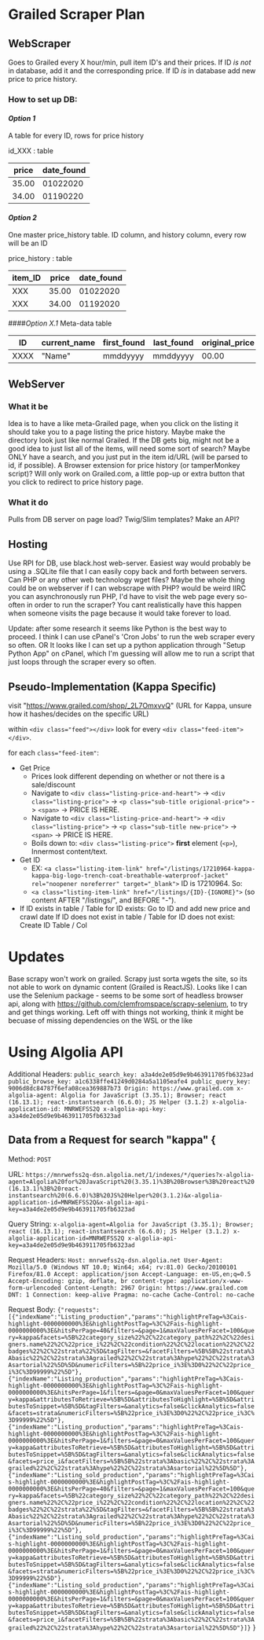 # Grailed Scraper Plan

## WebScraper
Goes to Grailed every X hour/min, pull item ID's and their prices.
	If ID *is not* in database, add it and the corresponding price.
	If ID *is* in database add new price to price history.

### How to set up DB:
#### _Option 1_
A table for every ID, rows for price history

id_XXX : table

|  price | date_found |
|--------|------------|
| 35.00  | 01022020   |
| 34.00  | 01190220   |

#### _Option 2_
One master price_history table.
ID column, and history column, every row will be an ID 

price_history : table

| item_ID | price | date_found |
|---------|-------|------------|
|   XXX   | 35.00 |  01022020  |
|   XXX   | 34.00 |  01192020  |


####_Option X.1_
Meta-data table

|  ID  | current_name | first_found | last_found | original_price |
|------|--------------|-------------|------------|----------------|
| XXXX |    "Name"    |   mmddyyyy  |  mmddyyyy  |      00.00     |


## WebServer
### What it be
Idea is to have a like meta-Grailed page, when you click on the listing it should take you to a page listing the price history. Maybe make the directory look just like normal Grailed. If the DB gets big, might not be a good idea to just list all of the items, will need some sort of search? Maybe ONLY have a search, and you just put in the item id/URL (will be parsed to id, if possible).
A Browser extension for price history (or tamperMonkey script)? Will only work on Grailed.com, a little pop-up or extra button that you click to redirect to price history page.

### What it do
Pulls from DB server on page load? Twig/Slim templates? Make an API?


## Hosting
Use RPI for DB, use black.host web-server. Easiest way would probably be using a .SQLite file that I can easily copy back and forth between servers. Can PHP or any other web technology wget files? Maybe the whole thing could be on webserver if I can webscrape with PHP? would be weird IIRC you can asynchronously run PHP, I'd have to visit the web page every so-often in order to run the scraper? You cant realistically have this happen when someone visits the page because it would take forever to load.

Update: after some research it seems like Python is the best way to proceed. I think I can use cPanel's 'Cron Jobs' to run the web scraper every so often.
OR
It looks like I can set up a python application through "Setup Python App" on cPanel, which I'm guessing will allow me to run a script that just loops through the scraper every so often.

## Pseudo-Implementation (Kappa Specific)

visit "https://www.grailed.com/shop/_2L7OmxvvQ" (URL for Kappa, unsure how it hashes/decides on the specific URL)

within `<div class="feed"></div>` look for every `<div class="feed-item"></div>`.

for each `class="feed-item"`:
* Get Price
	* Prices look different depending on whether or not there is a sale/discount
	* Navigate to `<div class="listing-price-and-heart">` -> `<div class="listing-price">` -> `<p class="sub-title origional-price">` -> `<span>` -> PRICE IS HERE.
	* Navigate to `<div class="listing-price-and-heart">` -> `<div class="listing-price">` -> `<p class="sub-title new-price">` -> `<span>` -> PRICE IS HERE.
	* Boils down to: `<div class="listing-price">` **first** element (`<p>`), Innermost content/text.
* Get ID
	* EX: `<a class="listing-item-link" href="/listings/17210964-kappa-kappa-big-logo-trench-coat-breathable-waterproof-jacket" rel="noopener noreferrer" target="_blank">` ID is 17210964. So:
	* `<a class="listing-item-link" href="/listings/{ID}-{IGNORE}">` (so content AFTER "/listings/", and BEFORE "-").
* 
	If ID exists in table / Table for ID exists: 
		Go to ID and add new price and crawl date
	If ID does not exist in table / Table for ID does not exist:
		Create ID Table / Col

# Updates

Base scrapy won't work on grailed. Scrapy just sorta wgets the site, so its not able to work on dynamic content (Grailed is ReactJS). Looks like I can use the Selenium package - seems to be some sort of headless browser api, along with https://github.com/clemfromspace/scrapy-selenium, to try and get things working. Left off with things not working, think it might be becuase of missing dependencies on the WSL or the like


# Using Algolia API

Additional Headers:
`
public_search_key: a3a4de2e05d9e9b463911705fb6323ad
public_browse_key: a1c6338ffe41249d0284a5a1105eafe4
public_query_key: 9006d8dc84787f6efa08cea369887b73
Origin: https://www.grailed.com
x-algolia-agent: Algolia for JavaScript (3.35.1); Browser; react (16.13.1); react-instantsearch (6.6.0); JS Helper (3.1.2)
x-algolia-application-id: MNRWEFSS2Q
x-algolia-api-key: a3a4de2e05d9e9b463911705fb6323ad
`
<!-- from quotes-shop.html maybe?{
	{"requests":[{"indexName":"Listing_production","params":"highlightPreTag=%3Cais-highlight-0000000000%3E&highlightPostTag=%3C%2Fais-highlight-0000000000%3E&hitsPerPage=40&filters=&page=1&maxValuesPerFacet=100&query=kappa&facets=%5B%22category_size%22%2C%22category_path%22%2C%22designers.name%22%2C%22price_i%22%2C%22condition%22%2C%22location%22%2C%22badges%22%2C%22strata%22%5D&tagFilters=&facetFilters=%5B%5B%22strata%3Abasic%22%2C%22strata%3Agrailed%22%2C%22strata%3Ahype%22%2C%22strata%3Asartorial%22%5D%5D&numericFilters=%5B%22price_i%3E%3D0%22%2C%22price_i%3C%3D99999%22%5D"},{"indexName":"Listing_production","params":"highlightPreTag=%3Cais-highlight-0000000000%3E&highlightPostTag=%3C%2Fais-highlight-0000000000%3E&hitsPerPage=1&filters=&page=0&maxValuesPerFacet=100&query=kappa&attributesToRetrieve=%5B%5D&attributesToHighlight=%5B%5D&attributesToSnippet=%5B%5D&tagFilters=&analytics=false&clickAnalytics=false&facets=strata&numericFilters=%5B%22price_i%3E%3D0%22%2C%22price_i%3C%3D99999%22%5D"},{"indexName":"Listing_production","params":"highlightPreTag=%3Cais-highlight-0000000000%3E&highlightPostTag=%3C%2Fais-highlight-0000000000%3E&hitsPerPage=1&filters=&page=0&maxValuesPerFacet=100&query=kappa&attributesToRetrieve=%5B%5D&attributesToHighlight=%5B%5D&attributesToSnippet=%5B%5D&tagFilters=&analytics=false&clickAnalytics=false&facets=price_i&facetFilters=%5B%5B%22strata%3Abasic%22%2C%22strata%3Agrailed%22%2C%22strata%3Ahype%22%2C%22strata%3Asartorial%22%5D%5D"},{"indexName":"Listing_sold_production","params":"highlightPreTag=%3Cais-highlight-0000000000%3E&highlightPostTag=%3C%2Fais-highlight-0000000000%3E&hitsPerPage=40&filters=&page=1&maxValuesPerFacet=100&query=kappa&facets=%5B%22category_size%22%2C%22category_path%22%2C%22designers.name%22%2C%22price_i%22%2C%22condition%22%2C%22location%22%2C%22badges%22%2C%22strata%22%5D&tagFilters=&facetFilters=%5B%5B%22strata%3Abasic%22%2C%22strata%3Agrailed%22%2C%22strata%3Ahype%22%2C%22strata%3Asartorial%22%5D%5D&numericFilters=%5B%22price_i%3E%3D0%22%2C%22price_i%3C%3D99999%22%5D"},{"indexName":"Listing_sold_production","params":"highlightPreTag=%3Cais-highlight-0000000000%3E&highlightPostTag=%3C%2Fais-highlight-0000000000%3E&hitsPerPage=1&filters=&page=0&maxValuesPerFacet=100&query=kappa&attributesToRetrieve=%5B%5D&attributesToHighlight=%5B%5D&attributesToSnippet=%5B%5D&tagFilters=&analytics=false&clickAnalytics=false&facets=strata&numericFilters=%5B%22price_i%3E%3D0%22%2C%22price_i%3C%3D99999%22%5D"},{"indexName":"Listing_sold_production","params":"highlightPreTag=%3Cais-highlight-0000000000%3E&highlightPostTag=%3C%2Fais-highlight-0000000000%3E&hitsPerPage=1&filters=&page=0&maxValuesPerFacet=100&query=kappa&attributesToRetrieve=%5B%5D&attributesToHighlight=%5B%5D&attributesToSnippet=%5B%5D&tagFilters=&analytics=false&clickAnalytics=false&facets=price_i&facetFilters=%5B%5B%22strata%3Abasic%22%2C%22strata%3Agrailed%22%2C%22strata%3Ahype%22%2C%22strata%3Asartorial%22%5D%5D"}]}

}

more of same {
	  window.PUBLIC_CONFIG = {"algolia":{"app_id":"MNRWEFSS2Q","indexes":{"listings":[{"name":"heat desc","value":"Listing_by_heat_production"},{"name":"followerno desc","value":"Listing_by_followers_production"},{"name":"created_at desc","value":"Listing_by_date_added_production"},{"name":"price asc","value":"Listing_by_low_price_production"},{"name":"price desc","value":"Listing_by_high_price_production"},{"name":"price_updated_at desc","value":"Listing_production"},{"name":"default","value":"Listing_production"},{"name":"sold sold_price desc","value":"Listing_sold_by_high_price_production"},{"name":"sold sold_price asc","value":"Listing_sold_by_low_price_production"},{"name":"sold sold_at desc","value":"Listing_sold_production"},{"name":"sold default","value":"Listing_sold_production"},{"name":"all","value":"Listing_all_production"}],"designers":[{"name":"default","value":"Designer_production"}],"articles":[{"name":"default","value":"Article_production"}],"users":[{"name":"default","value":"User_production"}],"queries":[{"name":"default","value":"listing_production_query_suggestions"}],"products":[{"name":"default","value":"Product_production"},{"name":"search","value":"Product_search_production"},{"name":"heat desc","value":"Product_search_by_heat_production"}],"colors":[{"name":"default","value":"Color_production"}],"hashtags":[{"name":"default","value":"Hashtag_production"}]},"public_search_key":"a3a4de2e05d9e9b463911705fb6323ad","public_browse_key":"a1c6338ffe41249d0284a5a1105eafe4","public_query_key":"9006d8dc84787f6efa08cea369887b73"},"apple_sign_in_client_id":"com.grailed.platform.production","apple_sign_in_redirect_uri":"https://www.grailed.com/apple-redirect","badges":[{"id":2,"name":"staff_pick","display_name":"Staff Pick","filter_name":null,"description":null},{"id":3,"name":"by_grailed","display_name":"By Grailed","filter_name":"Listed by Grailed","description":"Items listed, sold and quickly shipped → directly from Grailed HQ to you."}],"categories":{"tops":{"name":"tops","path":"tops","slug":"tops","subcategories":[{"name":"Long Sleeve T-Shirts","path":"tops.long_sleeve_shirts","slug":"long-sleeve-t-shirts","avg_shipping":10,"synonym_paths":["tops.polos","tops.jerseys"]},{"name":"Polos","path":"tops.polos","slug":"polos","avg_shipping":10,"synonym_paths":["tops.long_sleeve_shirts","tops.short_sleeve_shirts","tops.button_ups","tops.jerseys"]},{"name":"Shirts (Button Ups)","path":"tops.button_ups","slug":"shirts-button-ups","avg_shipping":10,"synonym_paths":["tops.long_sleeve_shirts","tops.jerseys","tailoring.formal_shirting"]},{"name":"Short Sleeve T-Shirts","path":"tops.short_sleeve_shirts","slug":"short-sleeve-t-shirts","avg_shipping":8,"synonym_paths":["tops.sleeveless","tops.jerseys"]},{"name":"Sweaters \u0026 Knitwear","path":"tops.sweaters_knitwear","slug":"sweaters-knitwear","avg_shipping":12,"synonym_paths":["tops.sweatshirts_hoodies"]},{"name":"Sweatshirts \u0026 Hoodies","path":"tops.sweatshirts_hoodies","slug":"sweatshirts-hoodies","avg_shipping":10,"synonym_paths":["tops.sweaters_knitwear"]},{"name":"Tank Tops \u0026 Sleeveless","path":"tops.sleeveless","slug":"tank-tops-sleeveless","avg_shipping":10,"synonym_paths":["tops.sleeveless","tops.jerseys","tops.long_sleeve_shirts"]},{"name":"Jerseys","path":"tops.jerseys","slug":"jerseys","avg_shipping":8,"synonym_paths":["tops.sleeveless","tops.polos","tops.long_sleeve_shirts","tops.sleeveless","tops.sleeveless"]}],"avg_shipping":20},"bottoms":{"name":"bottoms","path":"bottoms","slug":"bottoms","subcategories":[{"name":"Casual Pants","path":"bottoms.casual_pants","slug":"casual-pants","avg_shipping":15,"synonym_paths":["bottoms.cropped_pants","bottoms.denim","bottoms.leggings","bottoms.sweatpants_joggers","tailoring.formal_trousers"]},{"name":"Cropped Pants","path":"bottoms.cropped_pants","slug":"cropped-pants","avg_shipping":15,"synonym_paths":["bottoms.casual_pants","bottoms.denim","bottoms.leggings","tailoring.formal_trousers"]},{"name":"Denim","path":"bottoms.denim","slug":"denim","avg_shipping":10,"synonym_paths":["bottoms.casual_pants","bottoms.cropped_pants"]},{"name":"Leggings","path":"bottoms.leggings","slug":"leggings","avg_shipping":10,"synonym_paths":["bottoms.casual_pants","bottoms.cropped_pants","bottoms.sweatpants_joggers"]},{"name":"Overalls \u0026 Jumpsuits","path":"bottoms.jumpsuits","slug":"overalls-jumpsuits","avg_shipping":12},{"name":"Shorts","path":"bottoms.shorts","slug":"shorts","avg_shipping":10},{"name":"Sweatpants \u0026 Joggers","path":"bottoms.sweatpants_joggers","slug":"sweatpants-joggers","avg_shipping":10,"synonym_paths":["bottoms.casual_pants","bottoms.cropped_pants","bottoms.leggings"]},{"name":"Swimwear","path":"bottoms.swimwear","slug":"swimwear","avg_shipping":8}],"avg_shipping":9},"outerwear":{"name":"outerwear","path":"outerwear","slug":"outerwear","subcategories":[{"name":"Bombers","path":"outerwear.bombers","slug":"bombers","avg_shipping":15,"synonym_paths":["outerwear.denim_jackets","outerwear.heavy_coats","outerwear.leather_jackets","outerwear.parkas","outerwear.raincoats"]},{"name":"Cloaks \u0026 Capes","path":"outerwear.cloaks_capes","slug":"cloaks-capes","avg_shipping":20,"synonym_paths":["outerwear.heavy_coats","outerwear.leather_jackets","outerwear.light_jackets","outerwear.parkas","outerwear.raincoats","tailoring.blazers"]},{"name":"Denim Jackets","path":"outerwear.denim_jackets","slug":"denim-jackets","avg_shipping":15,"synonym_paths":["outerwear.bombers","outerwear.heavy_coats","outerwear.light_jackets","outerwear.parkas","tailoring.blazers"]},{"name":"Heavy Coats","path":"outerwear.heavy_coats","slug":"heavy-coats","avg_shipping":19,"synonym_paths":["outerwear.leather_jackets","outerwear.bombers","outerwear.denim_jackets","outerwear.cloaks_capes","outerwear.light_jackets","outerwear.parkas","outerwear.leather_jackets","outerwear.raincoats","tailoring.blazers"]},{"name":"Leather Jackets","path":"outerwear.leather_jackets","slug":"leather-jackets","avg_shipping":20,"synonym_paths":["outerwear.bombers","outerwear.heavy_coats","outerwear.light_jackets","outerwear.parkas"]},{"name":"Light Jackets","path":"outerwear.light_jackets","slug":"light-jackets","avg_shipping":15,"synonym_paths":["outerwear.bombers","outerwear.cloaks_capes","outerwear.denim_jackets","outerwear.heavy_coats","outerwear.leather_jackets","tailoring.blazers"]},{"name":"Parkas","path":"outerwear.parkas","slug":"parkas","avg_shipping":18,"synonym_paths":["outerwear.bombers","outerwear.cloaks_capes","outerwear.denim_jackets","outerwear.heavy_coats","outerwear.leather_jackets","outerwear.raincoats","tailoring.blazers"]},{"name":"Raincoats","path":"outerwear.raincoats","slug":"raincoats","avg_shipping":15,"synonym_paths":["outerwear.bombers","outerwear.cloaks_capes","outerwear.heavy_coats","outerwear.light_jackets","outerwear.parkas"]},{"name":"Vests","path":"outerwear.vests","slug":"vests","avg_shipping":15,"synonym_paths":["tailoring.vests"]}],"avg_shipping":20},"footwear":{"name":"footwear","path":"footwear","slug":"footwear","subcategories":[{"name":"Boots","path":"footwear.boots","slug":"boots","avg_shipping":15,"synonym_paths":["footwear.leather","footwear.formal_shoes"]},{"name":"Casual Leather Shoes","path":"footwear.leather","slug":"casual-leather-shoes","avg_shipping":15,"synonym_paths":["footwear.boots","footwear.formal_shoes","footwear.sandals"]},{"name":"Formal Shoes","path":"footwear.formal_shoes","slug":"formal-shoes","avg_shipping":15,"synonym_paths":["footwear.leather","footwear.boots","footwear.slip_ons"]},{"name":"Hi-Top Sneakers","path":"footwear.hitop_sneakers","slug":"hi-top-sneakers","avg_shipping":10,"synonym_paths":["footwear.lowtop_sneakers"]},{"name":"Low-Top Sneakers","path":"footwear.lowtop_sneakers","slug":"low-top-sneakers","avg_shipping":10,"synonym_paths":["footwear.hitop_sneakers"]},{"name":"Sandals","path":"footwear.sandals","slug":"sandals","avg_shipping":10,"synonym_paths":["footwear.slip_ons","footwear.leather"]},{"name":"Slip Ons","path":"footwear.slip_ons","slug":"slip-ons","avg_shipping":10,"synonym_paths":["footwear.sandals","footwear.leather","footwear.formal_shoes"]}],"avg_shipping":12},"tailoring":{"name":"tailoring","path":"tailoring","slug":"tailoring","subcategories":[{"name":"Blazers","path":"tailoring.blazers","slug":"blazers","avg_shipping":20,"synonym_paths":["outerwear.cloaks_capes","outerwear.heavy_coats","outerwear.light_jackets","tailoring.suits"]},{"name":"Formal Shirting","path":"tailoring.formal_shirting","slug":"formal-shirting","avg_shipping":12,"synonym_paths":["tops.button_ups"]},{"name":"Formal Trousers","path":"tailoring.formal_trousers","slug":"formal-trousers","avg_shipping":15,"synonym_paths":["bottoms.casual_pants","bottoms.cropped_pants","tailoring.suits"]},{"name":"Suits","path":"tailoring.suits","slug":"suits","avg_shipping":20,"synonym_paths":["tailoring.blazers","tailoring.formal_trousers","tailoring.tuxedos"]},{"name":"Tuxedos","path":"tailoring.tuxedos","slug":"tuxedos","avg_shipping":21,"synonym_paths":["tailoring.suits","tailoring.formal_trousers","tailoring.blazers"]},{"name":"Vests","path":"tailoring.vests","slug":"suit-vests","avg_shipping":20,"synonym_paths":["outerwear.vests"]}],"avg_shipping":19},"accessories":{"name":"accessories","path":"accessories","slug":"accessories","subcategories":[{"name":"Bags \u0026 Luggage","path":"accessories.bags_luggage","slug":"bags-luggage","avg_shipping":10},{"name":"Belts","path":"accessories.belts","slug":"belts","avg_shipping":10},{"name":"Glasses","path":"accessories.glasses","slug":"glasses","avg_shipping":10},{"name":"Gloves \u0026 Scarves","path":"accessories.gloves_scarves","slug":"gloves-scarves","avg_shipping":10},{"name":"Hats","path":"accessories.hats","slug":"hats","avg_shipping":10},{"name":"Jewelry \u0026 Watches","path":"accessories.jewelry_watches","slug":"jewelry-watches","avg_shipping":5},{"name":"Wallets","path":"accessories.wallets","slug":"wallets","avg_shipping":8},{"name":"Miscellaneous","path":"accessories.misc","slug":"accessories-miscellaneous","avg_shipping":8,"synonym_paths":["accessories.supreme"]},{"name":"Periodicals","path":"accessories.periodicals","slug":"periodicals","avg_shipping":10},{"name":"Socks \u0026 Underwear","path":"accessories.socks_underwear","slug":"socks-underwear","avg_shipping":8},{"name":"Sunglasses","path":"accessories.sunglasses","slug":"sunglasses","avg_shipping":10},{"name":"Supreme","path":"accessories.supreme","slug":"accessories-supreme","avg_shipping":6,"synonym_paths":["accessories.bags_luggage","accessories.belts","accessories.glasses","accessories.gloves_scarves","accessories.hats","accessories.jewelry_watches","accessories.wallets","accessories.misc","accessories.periodicals","accessories.socks_underwear","accessories.sunglasses"]},{"name":"Ties \u0026 Pocketsquares","path":"accessories.ties_pocketsquares","slug":"ties-pocketsquares","avg_shipping":10}],"avg_shipping":10}},"contentful":{"host":"cdn.contentful.com","spaces":{"grailed_matthew_williams":{"space_id":"mzjg8c9tcbkj","access_token":"7fe902756dce534e4b85ee3169024fb184bb675a6d332187c0282f1b032f33fa"},"grailed_marketing":{"space_id":"p1xjtu0bhhpz","access_token":"b442d67febab05ad0f18b8b758c572498518e0ae1b816e1feca7d351c2c74291"},"grailed":{"space_id":"bdvz0u6oqffk","access_token":"c3b7e770880a214ba87c82e97102232fa6e47095acbc534b2a887e0b9ab749be","entry_ids":{"homepage":"1dAdy9J2YsESICaAQkYecM","jobspage":"5piRcHxJNSimME6w6wyA4s","aboutpage":"48YsOdhinmKkMeIsu2g2uY","sitebanner":"2cSvquHX5SYEwUwsMUQM8S","howtosellguidepage":"3oIILbJJ1nKWR35tD4z8eE","how_to_sell_guide":{"measurements":"1WOwck5ovroUKIUryeaXFL","listing_tags":"qYmelefhtmJIPKgXzZc1Q"},"whiteglovepage":"4KvX899wHXOcFVZWVtndHS","foryoudefaultpage":"5sK9OVAbkMCzGAZzgBTr9H","trust":{"homepage":"133PBjSD1T4DRZNHkV8TQ7","sellerspage":"3zAJe7tdi2iNWjNNeQg6IM","protectionpage":"7s4AjdBmUEWmN7qceXXSp3","authenticationpage":"2b4YeA0d8E6mAC3UiF4wPN"}}}}},"countries":[{"name":"United States","value":"US","location":"us","phone_code":"1","id":1},{"name":"Albania","value":"AL","location":"eu","phone_code":"355","id":2},{"name":"Algeria","value":"DZ","location":"other","phone_code":"213","id":3},{"name":"Andorra","value":"AD","location":"other","phone_code":"376","id":4},{"name":"Angola","value":"AO","location":"other","phone_code":"244","id":5},{"name":"Anguilla","value":"AI","location":"other","phone_code":"1","id":6},{"name":"Antigua \u0026 Barbuda","value":"AG","location":"other","phone_code":"1","id":7},{"name":"Argentina","value":"AR","location":"other","phone_code":"54","id":8},{"name":"Armenia","value":"AM","location":"eu","phone_code":"374","id":9},{"name":"Aruba","value":"AW","location":"other","phone_code":"297","id":10},{"name":"Australia","value":"AU","location":"au","phone_code":"61","id":11},{"name":"Austria","value":"AT","location":"eu","phone_code":"43","id":12},{"name":"Azerbaijan","value":"AZ","location":"other","phone_code":"994","id":13},{"name":"Bahamas","value":"BS","location":"other","phone_code":"1","id":14},{"name":"Bahrain","value":"BH","location":"other","phone_code":"973","id":15},{"name":"Bangladesh","value":"BD","location":"asia","phone_code":"880","id":16},{"name":"Barbados","value":"BB","location":"other","phone_code":"1","id":17},{"name":"Belarus","value":"BY","location":"eu","phone_code":"375","id":18},{"name":"Belgium","value":"BE","location":"eu","phone_code":"32","id":19},{"name":"Belize","value":"BZ","location":"other","phone_code":"501","id":20},{"name":"Benin","value":"BJ","location":"other","phone_code":"229","id":21},{"name":"Bermuda","value":"BM","location":"other","phone_code":"1","id":22},{"name":"Bhutan","value":"BT","location":"asia","phone_code":"975","id":23},{"name":"Bolivia","value":"BO","location":"other","phone_code":"591","id":24},{"name":"Bosnia \u0026 Herzegovina","value":"BA","location":"eu","phone_code":"387","id":25},{"name":"Botswana","value":"BW","location":"other","phone_code":"267","id":26},{"name":"Brazil","value":"BR","location":"other","phone_code":"55","id":27},{"name":"British Virgin Islands","value":"VG","location":"other","phone_code":"1","id":28},{"name":"Brunei","value":"BN","location":"other","phone_code":"673","id":29},{"name":"Bulgaria","value":"BG","location":"eu","phone_code":"359","id":30},{"name":"Burkina Faso","value":"BF","location":"other","phone_code":"226","id":31},{"name":"Burundi","value":"BI","location":"other","phone_code":"257","id":32},{"name":"Cambodia","value":"KH","location":"asia","phone_code":"855","id":33},{"name":"Cameroon","value":"CM","location":"other","phone_code":"237","id":34},{"name":"Canada","value":"CA","location":"ca","phone_code":"1","id":35},{"name":"Cape Verde","value":"CV","location":"other","phone_code":"238","id":36},{"name":"Cayman Islands","value":"KY","location":"other","phone_code":"1","id":37},{"name":"Central African Republic","value":"CF","location":"other","phone_code":"236","id":38},{"name":"Chad","value":"TD","location":"other","phone_code":"235","id":39},{"name":"Chile","value":"CL","location":"other","phone_code":"56","id":40},{"name":"China","value":"CN","location":"asia","phone_code":"86","id":41},{"name":"Colombia","value":"CO","location":"other","phone_code":"57","id":42},{"name":"Comoros","value":"KM","location":"other","phone_code":"269","id":43},{"name":"Congo - Brazzaville","value":"CG","location":"other","phone_code":"242","id":44},{"name":"Congo - Kinshasa","value":"CD","location":"other","phone_code":"243","id":45},{"name":"Cook Islands","value":"CK","location":"other","phone_code":"682","id":46},{"name":"Costa Rica","value":"CR","location":"other","phone_code":"506","id":47},{"name":"Côte d'Ivoire","value":"CI","location":"other","phone_code":"225","id":48},{"name":"Croatia","value":"HR","location":"eu","phone_code":"385","id":49},{"name":"Cyprus","value":"CY","location":"other","phone_code":"357","id":50},{"name":"Czech Republic","value":"CZ","location":"eu","phone_code":"420","id":51},{"name":"Denmark","value":"DK","location":"eu","phone_code":"45","id":52},{"name":"Djibouti","value":"DJ","location":"other","phone_code":"253","id":53},{"name":"Dominica","value":"DM","location":"other","phone_code":"1","id":54},{"name":"Dominican Republic","value":"DO","location":"other","phone_code":"1","id":55},{"name":"Ecuador","value":"EC","location":"other","phone_code":"593","id":56},{"name":"Egypt","value":"EG","location":"other","phone_code":"20","id":57},{"name":"El Salvador","value":"SV","location":"other","phone_code":"503","id":58},{"name":"Eritrea","value":"ER","location":"other","phone_code":"291","id":59},{"name":"Estonia","value":"EE","location":"eu","phone_code":"372","id":60},{"name":"Ethiopia","value":"ET","location":"other","phone_code":"251","id":61},{"name":"Falkland Islands","value":"FK","location":"other","phone_code":"500","id":62},{"name":"Faroe Islands","value":"FO","location":"eu","phone_code":"298","id":63},{"name":"Fiji","value":"FJ","location":"other","phone_code":"679","id":64},{"name":"Finland","value":"FI","location":"eu","phone_code":"358","id":65},{"name":"France","value":"FR","location":"eu","phone_code":"33","id":66},{"name":"French Guiana","value":"GF","location":"other","phone_code":"594","id":67},{"name":"French Polynesia","value":"PF","location":"other","phone_code":"689","id":68},{"name":"Gabon","value":"GA","location":"other","phone_code":"241","id":69},{"name":"Gambia","value":"GM","location":"other","phone_code":"220","id":70},{"name":"Georgia","value":"GE","location":"other","phone_code":"995","id":71},{"name":"Germany","value":"DE","location":"eu","phone_code":"49","id":72},{"name":"Gibraltar","value":"GI","location":"other","phone_code":"350","id":73},{"name":"Greece","value":"GR","location":"eu","phone_code":"30","id":74},{"name":"Greenland","value":"GL","location":"eu","phone_code":"299","id":75},{"name":"Grenada","value":"GD","location":"other","phone_code":"1","id":76},{"name":"Guadeloupe","value":"GP","location":"other","phone_code":"590","id":77},{"name":"Guatemala","value":"GT","location":"other","phone_code":"502","id":78},{"name":"Guinea","value":"GN","location":"other","phone_code":"224","id":79},{"name":"Guinea-Bissau","value":"GW","location":"other","phone_code":"245","id":80},{"name":"Guyana","value":"GY","location":"other","phone_code":"592","id":81},{"name":"Honduras","value":"HN","location":"other","phone_code":"504","id":82},{"name":"Hong Kong","value":"HK","location":"asia","phone_code":"852","id":83},{"name":"Hungary","value":"HU","location":"eu","phone_code":"36","id":84},{"name":"Iceland","value":"IS","location":"eu","phone_code":"354","id":85},{"name":"India","value":"IN","location":"asia","phone_code":"91","id":86},{"name":"Indonesia","value":"ID","location":"asia","phone_code":"62","id":87},{"name":"Ireland","value":"IE","location":"eu","phone_code":"353","id":88},{"name":"Israel","value":"IL","location":"other","phone_code":"972","id":89},{"name":"Italy","value":"IT","location":"eu","phone_code":"39","id":90},{"name":"Jamaica","value":"JM","location":"other","phone_code":"1","id":91},{"name":"Japan","value":"JP","location":"asia","phone_code":"81","id":92},{"name":"Jordan","value":"JO","location":"other","phone_code":"962","id":93},{"name":"Kazakhstan","value":"KZ","location":"asia","phone_code":"7","id":94},{"name":"Kenya","value":"KE","location":"other","phone_code":"254","id":95},{"name":"Kiribati","value":"KI","location":"other","phone_code":"686","id":96},{"name":"Kuwait","value":"KW","location":"other","phone_code":"965","id":97},{"name":"Kyrgyzstan","value":"KG","location":"asia","phone_code":"996","id":98},{"name":"Laos","value":"LA","location":"asia","phone_code":"856","id":99},{"name":"Latvia","value":"LV","location":"eu","phone_code":"371","id":100},{"name":"Lebanon","value":"LB","location":"other","phone_code":"961","id":101},{"name":"Lesotho","value":"LS","location":"other","phone_code":"266","id":102},{"name":"Liberia","value":"LR","location":"other","phone_code":"231","id":103},{"name":"Libyan Arab Jamahiriya","value":"LY","location":"other","phone_code":"218","id":104},{"name":"Liechtenstein","value":"LI","location":"eu","phone_code":"423","id":105},{"name":"Lithuania","value":"LT","location":"eu","phone_code":"370","id":106},{"name":"Luxembourg","value":"LU","location":"eu","phone_code":"352","id":107},{"name":"Macau","value":"MO","location":"asia","phone_code":"853","id":108},{"name":"Macedonia","value":"MK","location":"eu","phone_code":"389","id":109},{"name":"Madagascar","value":"MG","location":"other","phone_code":"261","id":110},{"name":"Malawi","value":"MW","location":"other","phone_code":"265","id":111},{"name":"Malaysia","value":"MY","location":"asia","phone_code":"60","id":112},{"name":"Maldives","value":"MV","location":"other","phone_code":"960","id":113},{"name":"Mali","value":"ML","location":"other","phone_code":"223","id":114},{"name":"Malta","value":"MT","location":"eu","phone_code":"356","id":115},{"name":"Marshall Islands","value":"MH","location":"other","phone_code":"692","id":116},{"name":"Martinique","value":"MQ","location":"other","phone_code":"596","id":117},{"name":"Mauritania","value":"MR","location":"other","phone_code":"222","id":118},{"name":"Mauritius","value":"MU","location":"other","phone_code":"230","id":119},{"name":"Mayotte","value":"YT","location":"other","phone_code":"262","id":120},{"name":"Mexico","value":"MX","location":"other","phone_code":"52","id":121},{"name":"Micronesia","value":"FM","location":"other","phone_code":"691","id":122},{"name":"Moldova","value":"MD","location":"eu","phone_code":"373","id":123},{"name":"Monaco","value":"MC","location":"eu","phone_code":"377","id":124},{"name":"Mongolia","value":"MN","location":"asia","phone_code":"976","id":125},{"name":"Montenegro","value":"ME","location":"eu","phone_code":"382","id":126},{"name":"Montserrat","value":"MS","location":"other","phone_code":"1","id":127},{"name":"Morocco","value":"MA","location":"other","phone_code":"212","id":128},{"name":"Mozambique","value":"MZ","location":"other","phone_code":"258","id":129},{"name":"Namibia","value":"NA","location":"other","phone_code":"264","id":130},{"name":"Nauru","value":"NR","location":"other","phone_code":"674","id":131},{"name":"Nepal","value":"NP","location":"asia","phone_code":"977","id":132},{"name":"Netherlands","value":"NL","location":"eu","phone_code":"31","id":133},{"name":"Netherlands Antilles","value":"AN","location":"other","phone_code":"599","id":134},{"name":"New Caledonia","value":"NC","location":"other","phone_code":"687","id":135},{"name":"New Zealand","value":"NZ","location":"au","phone_code":"64","id":136},{"name":"Nicaragua","value":"NI","location":"other","phone_code":"505","id":137},{"name":"Niger","value":"NE","location":"other","phone_code":"227","id":138},{"name":"Nigeria","value":"NG","location":"other","phone_code":"234","id":139},{"name":"Niue","value":"NU","location":"other","phone_code":"683","id":140},{"name":"Norfolk Island","value":"NF","location":"other","phone_code":"672","id":141},{"name":"Norway","value":"NO","location":"eu","phone_code":"47","id":142},{"name":"Oman","value":"OM","location":"asia","phone_code":"968","id":143},{"name":"Palau","value":"PW","location":"other","phone_code":"680","id":144},{"name":"Palestine","value":"PS","location":"other","phone_code":"970","id":145},{"name":"Panama","value":"PA","location":"other","phone_code":"507","id":146},{"name":"Papua New Guinea","value":"PG","location":"other","phone_code":"675","id":147},{"name":"Paraguay","value":"PY","location":"other","phone_code":"595","id":148},{"name":"Peru","value":"PE","location":"other","phone_code":"51","id":149},{"name":"Philippines","value":"PH","location":"asia","phone_code":"63","id":150},{"name":"Pitcairn Islands","value":"PN","location":"other","phone_code":"64","id":151},{"name":"Poland","value":"PL","location":"eu","phone_code":"48","id":152},{"name":"Portugal","value":"PT","location":"eu","phone_code":"351","id":153},{"name":"Qatar","value":"QA","location":"other","phone_code":"974","id":154},{"name":"Réunion","value":"RE","location":"other","phone_code":"262","id":155},{"name":"Romania","value":"RO","location":"eu","phone_code":"40","id":156},{"name":"Russia","value":"RU","location":"eu","phone_code":"7","id":157},{"name":"Rwanda","value":"RW","location":"other","phone_code":"250","id":158},{"name":"Samoa","value":"WS","location":"other","phone_code":"685","id":159},{"name":"San Marino","value":"SM","location":"other","phone_code":"378","id":160},{"name":"São Tomé \u0026 Príncipe","value":"ST","location":"other","phone_code":"239","id":161},{"name":"Saudi Arabia","value":"SA","location":"other","phone_code":"966","id":162},{"name":"Senegal","value":"SN","location":"other","phone_code":"221","id":163},{"name":"Serbia","value":"RS","location":"eu","phone_code":"381","id":164},{"name":"Seychelles","value":"SC","location":"other","phone_code":"248","id":165},{"name":"Sierra Leone","value":"SL","location":"other","phone_code":"232","id":166},{"name":"Singapore","value":"SG","location":"asia","phone_code":"65","id":167},{"name":"Slovakia","value":"SK","location":"eu","phone_code":"421","id":168},{"name":"Slovenia","value":"SI","location":"eu","phone_code":"386","id":169},{"name":"Solomon Islands","value":"SB","location":"other","phone_code":"677","id":170},{"name":"Somalia","value":"SO","location":"other","phone_code":"252","id":171},{"name":"South Africa","value":"ZA","location":"other","phone_code":"27","id":172},{"name":"South Korea","value":"KR","location":"asia","phone_code":"82","id":173},{"name":"Spain","value":"ES","location":"eu","phone_code":"34","id":174},{"name":"Sri Lanka","value":"LK","location":"asia","phone_code":"94","id":175},{"name":"St. Helena","value":"SH","location":"other","phone_code":"290","id":176},{"name":"St. Kitts \u0026 Nevis","value":"KN","location":"other","phone_code":"1","id":177},{"name":"St. Lucia","value":"LC","location":"other","phone_code":"1","id":178},{"name":"St. Pierre \u0026 Miquelon","value":"PM","location":"other","phone_code":"508","id":179},{"name":"St. Vincent \u0026 Grenadines","value":"VC","location":"other","phone_code":"1","id":180},{"name":"Suriname","value":"SR","location":"other","phone_code":"597","id":181},{"name":"Svalbard \u0026 Jan Mayen","value":"SJ","location":"eu","phone_code":"42","id":182},{"name":"Swaziland","value":"SZ","location":"other","phone_code":"268","id":183},{"name":"Sweden","value":"SE","location":"eu","phone_code":"46","id":184},{"name":"Switzerland","value":"CH","location":"eu","phone_code":"41","id":185},{"name":"Taiwan","value":"TW","location":"asia","phone_code":"886","id":186},{"name":"Tajikistan","value":"TJ","location":"asia","phone_code":"992","id":187},{"name":"Tanzania","value":"TZ","location":"other","phone_code":"255","id":188},{"name":"Thailand","value":"TH","location":"asia","phone_code":"66","id":189},{"name":"Togo","value":"TG","location":"other","phone_code":"228","id":190},{"name":"Tonga","value":"TO","location":"other","phone_code":"676","id":191},{"name":"Trinidad \u0026 Tobago","value":"TT","location":"other","phone_code":"1","id":192},{"name":"Tunisia","value":"TN","location":"other","phone_code":"216","id":193},{"name":"Turkmenistan","value":"TM","location":"other","phone_code":"993","id":194},{"name":"Turks \u0026 Caicos Islands","value":"TC","location":"other","phone_code":"1","id":195},{"name":"Tuvalu","value":"TV","location":"other","phone_code":"688","id":196},{"name":"Uganda","value":"UG","location":"other","phone_code":"256","id":197},{"name":"Ukraine","value":"UA","location":"eu","phone_code":"380","id":198},{"name":"United Arab Emirates","value":"AE","location":"asia","phone_code":"971","id":199},{"name":"United Kingdom","value":"GB","location":"uk","phone_code":"44","id":200},{"name":"United States","value":"US","location":"us","phone_code":"380","id":201},{"name":"Uruguay","value":"UY","location":"other","phone_code":"598","id":202},{"name":"Vanuatu","value":"VU","location":"other","phone_code":"678","id":203},{"name":"Vatican City","value":"VA","location":"eu","phone_code":"379","id":204},{"name":"Venezuela","value":"VE","location":"other","phone_code":"58","id":205},{"name":"Vietnam","value":"VN","location":"asia","phone_code":"84","id":206},{"name":"Wallis \u0026 Futuna","value":"WF","location":"other","phone_code":"681","id":207},{"name":"Yemen","value":"YE","location":"asia","phone_code":"967","id":208},{"name":"Zambia","value":"ZM","location":"other","phone_code":"260","id":209},{"name":"Zimbabwe","value":"ZW","location":"other","phone_code":"263","id":210}],"currencies":{"U.S. Dollar":"USD","Australian Dollar":"AUD","Canadian Dollar":"CAD","Euro":"EUR","Hong Kong Dollar":"HKD","Japanese Yen":"JPY","New Zealand Dollar":"NZD","Pound Sterling":"GBP","Singapore Dollar":"SGD","Taiwan New Dollar":"TWD"},"designers_requiring_sneaker_id":[9,28,30,95,103,158,178,240,252,319,421,479,854,1160,2078,2528,9424,9465,12499,14440,30131,31620,31626,31757,32489],"env":"production","facebook_app_id":315335648546418,"filepicker_conversion_url":"https://process.fs.grailed.com","filepicker_key":"AJdAgnqCST4iPtnUxiGtTz","google_analytics":{"tracking_id":"UA-46747107-1","domain":"grailed.com"},"google_oauth_client_id":"261973577034-c0ik6i7flgslikuoc5vm0nr17lra6vlb.apps.googleusercontent.com","in_beta":false,"ios_min_build":20200531,"android_min_build":1589481252,"listing_max_price":100000,"listing_min_price":1,"listing_refund_request_reasons":["Issue with buyer's address","Misrepresented item / out of stock","Accepted a return from the buyer","PayPal dispute / claim"],"locations":["United States","Canada","United Kingdom","Europe","Asia","Australia/NZ","Other"],"persona_id":"blu_7MQyNBvRrFQ3SV2Xu8PVY6WE","release_version":"v1227","requires_postal_code":["AR","AU","AT","BT","BR","CA","CN","KM","DK","FK","FO","FR","GM","DE","GL","IT","JP","KI","KG","MW","MR","YT","MX","NR","NL","NE","NU","NF","NO","PN","PL","RU","SG","ES","SH","PM","SR","SJ","SE","CH","TV","GB","US","VA","WF"],"seller_badges":[{"name":"speedy_shipper","display_name":"Speedy Shipper","description":"This seller consistently ships within 3 days."},{"name":"trusted_seller","display_name":"Trusted Seller","description":"This experienced seller is top-rated for good communication and positive transactions."},{"name":"quick_responder","display_name":"Quick Responder","description":"Expect a quick response from this seller—-usually within 12 hours."},{"name":"grailed_endorsed_user","display_name":"Grailed Endorsed","description":"Grailed gives this standout user an official nod of appreciation."},{"name":"admin_user","display_name":"Admin User","description":"This user is a Grailed Admin."}],"sizes":{"tops":[{"text":"US XXS / EU 40","short_text":"XXS/40","value":"xxs","id":1},{"text":"US XS / EU 42 / 0","short_text":"XS/42","value":"xs","id":2},{"text":"US S / EU 44-46 / 1","short_text":"S/44-46","value":"s","id":3},{"text":"US M / EU 48-50 / 2","short_text":"M/48-50","value":"m","id":4},{"text":"US L / EU 52-54 / 3","short_text":"L/52-54","value":"l","id":5},{"text":"US XL / EU 56 / 4","short_text":"XL/56","value":"xl","id":6},{"text":"US XXL / EU 58 / 5","short_text":"XXL/58","value":"xxl","id":7}],"bottoms":[{"text":"US 26 / EU 42","short_text":"26","value":"26","id":1},{"text":"US 27","short_text":"27","value":"27","id":2},{"text":"US 28 / EU 44","short_text":"28","value":"28","id":3},{"text":"US 29","short_text":"29","value":"29","id":4},{"text":"US 30 / EU 46","short_text":"30","value":"30","id":5},{"text":"US 31","short_text":"31","value":"31","id":6},{"text":"US 32 / EU 48","short_text":"32","value":"32","id":7},{"text":"US 33","short_text":"33","value":"33","id":8},{"text":"US 34 / EU 50","short_text":"34","value":"34","id":9},{"text":"US 35","short_text":"35","value":"35","id":10},{"text":"US 36 / EU 52","short_text":"36","value":"36","id":11},{"text":"US 37","short_text":"37","value":"37","id":12},{"text":"US 38 / EU 54","short_text":"38","value":"38","id":13},{"text":"US 39","short_text":"39","value":"39","id":14},{"text":"US 40 / EU 56","short_text":"40","value":"40","id":15},{"text":"US 41","short_text":"41","value":"41","id":16},{"text":"US 42 / EU 58","short_text":"42","value":"42","id":17},{"text":"US 43","short_text":"43","value":"43","id":18},{"text":"US 44 / EU 60","short_text":"44","value":"44","id":19}],"outerwear":[{"text":"US XXS / EU 40","short_text":"XXS/40","value":"xxs","id":1},{"text":"US XS / EU 42 / 0","short_text":"XS/42","value":"xs","id":2},{"text":"US S / EU 44-46 / 1","short_text":"S/44-46","value":"s","id":3},{"text":"US M / EU 48-50 / 2","short_text":"M/48-50","value":"m","id":4},{"text":"US L / EU 52-54 / 3","short_text":"L/52-54","value":"l","id":5},{"text":"US XL / EU 56 / 4","short_text":"XL/56","value":"xl","id":6},{"text":"US XXL / EU 58 / 5","short_text":"XXL/58","value":"xxl","id":7}],"footwear":[{"text":"US 5 / EU 37","short_text":"5","value":"5","id":1},{"text":"US 5.5 / EU 38","short_text":"5.5","value":"5.5","id":2},{"text":"US 6 / EU 39","short_text":"6","value":"6","id":3},{"text":"US 6.5 / EU 39-40","short_text":"6.5","value":"6.5","id":4},{"text":"US 7 / EU 40","short_text":"7","value":"7","id":5},{"text":"US 7.5 / EU 40-41","short_text":"7.5","value":"7.5","id":6},{"text":"US 8 / EU 41","short_text":"8","value":"8","id":7},{"text":"US 8.5 / EU 41-42","short_text":"8.5","value":"8.5","id":8},{"text":"US 9 / EU 42","short_text":"9","value":"9","id":9},{"text":"US 9.5 / EU 42-43","short_text":"9.5","value":"9.5","id":10},{"text":"US 10 / EU 43","short_text":"10","value":"10","id":11},{"text":"US 10.5 / EU 43-44","short_text":"10.5","value":"10.5","id":12},{"text":"US 11 / EU 44","short_text":"11","value":"11","id":13},{"text":"US 11.5 / EU 44-45","short_text":"11.5","value":"11.5","id":14},{"text":"US 12 / EU 45","short_text":"12","value":"12","id":15},{"text":"US 12.5 / EU 45-46","short_text":"12.5","value":"12.5","id":16},{"text":"US 13 / EU 46","short_text":"13","value":"13","id":17},{"text":"US 14 / EU 47","short_text":"14","value":"14","id":18},{"text":"US 15 / EU 48","short_text":"15","value":"15","id":19}],"tailoring":[{"text":"34S","short_text":"34S","value":"34s","id":1},{"text":"34R","short_text":"34R","value":"34r","id":2},{"text":"36S","short_text":"36S","value":"36s","id":3},{"text":"36R","short_text":"36R","value":"36r","id":4},{"text":"38S","short_text":"38S","value":"38s","id":5},{"text":"38R","short_text":"38R","value":"38r","id":6},{"text":"38L","short_text":"38L","value":"38l","id":7},{"text":"40S","short_text":"40S","value":"40s","id":8},{"text":"40R","short_text":"40R","value":"40r","id":9},{"text":"40L","short_text":"40L","value":"40l","id":10},{"text":"42S","short_text":"42S","value":"42s","id":11},{"text":"42R","short_text":"42R","value":"42r","id":12},{"text":"42L","short_text":"42L","value":"42l","id":13},{"text":"44S","short_text":"44S","value":"44s","id":14},{"text":"44R","short_text":"44R","value":"44r","id":15},{"text":"44L","short_text":"44L","value":"44l","id":16},{"text":"46S","short_text":"46S","value":"46s","id":17},{"text":"46R","short_text":"46R","value":"46r","id":18},{"text":"46L","short_text":"46L","value":"46l","id":19},{"text":"48S","short_text":"48S","value":"48s","id":20},{"text":"48R","short_text":"48R","value":"48r","id":21},{"text":"48L","short_text":"48L","value":"48l","id":22},{"text":"50S","short_text":"50S","value":"50s","id":23},{"text":"50R","short_text":"50R","value":"50r","id":24},{"text":"50L","short_text":"50L","value":"50l","id":25},{"text":"52S","short_text":"52S","value":"52s","id":26},{"text":"52R","short_text":"52R","value":"52r","id":27},{"text":"52L","short_text":"52L","value":"52l","id":28},{"text":"54R","short_text":"54R","value":"54r","id":29},{"text":"54L","short_text":"54L","value":"54l","id":30}],"accessories":[{"text":"ONE SIZE","short_text":"OS","value":"one size","id":1},{"text":"26","short_text":"26","value":"26","id":2},{"text":"28","short_text":"28","value":"28","id":3},{"text":"30","short_text":"30","value":"30","id":4},{"text":"32","short_text":"32","value":"32","id":5},{"text":"34","short_text":"34","value":"34","id":6},{"text":"36","short_text":"36","value":"36","id":7},{"text":"38","short_text":"38","value":"38","id":8},{"text":"40","short_text":"40","value":"40","id":9},{"text":"42","short_text":"42","value":"42","id":10},{"text":"44","short_text":"44","value":"44","id":11},{"text":"46","short_text":"46","value":"46","id":12}]},"stratas":[{"name":"Grails","value":"grailed","searchable":true,"primary":true,"explanation":"For high-end designers like","examples":"Rick Owens, Saint Laurent, Raf Simons, A.P.C., Maison Margiela, Acne, Comme des Garcons, Balmain, Undercover, Gucci, etc.","short_examples":"Rick Owens, Saint Laurent, Raf Simons, A.P.C.","path":"grails"},{"name":"Hype","value":"hype","searchable":true,"explanation":"For highly anticipated new releases like","examples":"Supreme, Jordan, Yeezy, Palace, Bape, BBC, F.O.G., Artist Merch, New Collaborations, New Drops/Releases, etc.","short_examples":"Supreme, Jordan, Yeezy, Palace, Bape.","usage_message":"Only sellers who have Bought \u0026 Sold 5+ items can post order confirmations. All newer sellers must have the item in hand to post.","path":"hype"},{"name":"Sartorial","value":"sartorial","searchable":true,"explanation":"For high-end classic menswear","examples":"Brunello Cucinelli, Loro Piana, Tom Ford, Kiton, Boglioli, Alden, Crocket \u0026 Jones, Incotex, Isaia, Drakes, etc.","short_examples":"Brunello Cucinelli, Loro Piana, Tom Ford.","path":"sartorial"},{"name":"Core","value":"basic","searchable":true,"basic":true,"explanation":"For mainstream brands like","examples":"J.Crew, Uniqlo, Levi's, Polo, Ralph Lauren, Gap, Tommy Hilfiger, H\u0026M, Zara, Vintage, Custom Pieces, etc.","short_examples":"J.Crew, Uniqlo, Levi's, Polo, Ralph Lauren, Gap.","path":"core"},{"name":"Grailed 100","value":"grailed100","searchable":false},{"name":"Archives","value":"archives","searchable":false}],"trust_options":{"scores":["high_risk","suspicious","unknown","low_risk","trustworthy"],"reasons":["returning_scammer","charge_back","inauthentic","off_site","user_feedback","mod_review","other"]},"recaptcha":{"site_key":"6Ler3ZMUAAAAAEZcfZGK31GOxMvok8qlUtbSegsh","site_key_invisible":"6LcziqQUAAAAADyOMv5IjRGX69uTYG2zdrCahZee"},"refund_withheld_funds_user_reasons":{"no_tracking":"Did not receive tracking","non_receipt":"Did not receive item","not_as_described":"Item not as described","wrong_address":"Tracking information shows incorrect shipping address","other":"Other"},"measurement_types":[{"id":1,"category":"tops","name":"chest","display_name":"Chest","image_url":"https://cdn.fs.grailed.com/api/file/yTYpAQZCT1mgkC8SF1wf","buyer_description":"Measured straight across from armpit to armpit.","seller_description":"Lay garment flat. Measure straight across from armpit to armpit."},{"id":2,"category":"tops","name":"length","display_name":"Length","image_url":"https://cdn.fs.grailed.com/api/file/8ydnyfreQV2FCwVs5wgP","buyer_description":"Measured straight down from base of collar/neck to bottom hem.","seller_description":"Lay garment flat. Start at center back and measure straight down from base of collar/neck to bottom hem."},{"id":3,"category":"tops","name":"shoulders","display_name":"Shoulders","image_url":"https://cdn.fs.grailed.com/api/file/eLg56RQkTZWtBAWjBOuD","buyer_description":"Measured straight across highest point of shoulders (from seam to seam if applicable).","seller_description":"Lay garment flat. Measure straight across highest point of shoulders (from seam to seam if applicable)."},{"id":4,"category":"tops","name":"sleeve_length","display_name":"Sleeve Length","image_url":"https://cdn.fs.grailed.com/api/file/g5aV7tWlRHCQrfN64gPo","buyer_description":"Measured from top shoulder seam to bottom edge of sleeve.","seller_description":"Lay garment flat. Measure from top shoulder seam to bottom edge of sleeve."},{"id":5,"category":"tops","name":"hem","display_name":"Hem","image_url":"https://cdn.fs.grailed.com/api/file/px926dUKRp2Xa9ZdGSDj","buyer_description":"Measured straight across bottom hem.","seller_description":"Lay garment flat. Measure straight across bottom hem."},{"id":6,"category":"bottoms","name":"waist","display_name":"Waist","image_url":"https://cdn.fs.grailed.com/api/file/c1hJR9jQY2siM4fKXagb","buyer_description":"Buttoned and lying flat, waistband measured straight across from edge to edge.","seller_description":"Button and lay flat. Measure waistband straight across from edge to edge."},{"id":7,"category":"bottoms","name":"inseam","display_name":"Inseam","image_url":"https://cdn.fs.grailed.com/api/file/v3q3RZORyunp0dXspKxE","buyer_description":"Inside seam of pant leg measured from crotch to bottom hem.","seller_description":"Lay garment flat. Measure inside seam of pant leg from crotch to bottom hem."},{"id":8,"category":"bottoms","name":"leg_opening","display_name":"Leg Opening","image_url":"https://cdn.fs.grailed.com/api/file/MUbdWXakRQCFRHl0WivH","buyer_description":"Measured straight across bottom hem of pant.","seller_description":"Lay garment flat. Measure straight across bottom hem of pant."},{"id":9,"category":"bottoms","name":"front_rise","display_name":"Front Rise","image_url":"https://cdn.fs.grailed.com/api/file/IVzfPoTQZGpadSc9JOlY","buyer_description":"Measured upwards from crotch seam to top of waistband.","seller_description":"Lay garment flat. Measure upwards from crotch seam to top of waistband."},{"id":10,"category":"bottoms","name":"thigh","display_name":"Thigh","image_url":"https://cdn.fs.grailed.com/api/file/udZ3jgqLSjmVoguK65Eq","buyer_description":"Measured straight across pant leg from crotch to outseam.","seller_description":"Lay garment flat. Measure straight across pant leg from crotch to outseam."},{"id":11,"category":"bottoms","name":"knee","display_name":"Knee","image_url":"https://cdn.fs.grailed.com/api/file/CXcaSKilSyi9rPutXucn","buyer_description":"Measured across knee area.","seller_description":"Lay garment flat. Measure across knee area."},{"id":12,"category":"outerwear","name":"chest","display_name":"Chest","image_url":"https://cdn.fs.grailed.com/api/file/O8jlCNpKRa6GmchcBe6Q","buyer_description":"Measured straight across from armpit to armpit.","seller_description":"Lay garment flat. Measure straight across from armpit to armpit."},{"id":13,"category":"outerwear","name":"length","display_name":"Length","image_url":"https://cdn.fs.grailed.com/api/file/HyjngO9KTdiLIa5I80kn","buyer_description":"Measured straight down from base of collar/neck to bottom hem.","seller_description":"Lay garment flat. Start at center back and measure straight down from base of collar/neck to bottom hem."},{"id":14,"category":"outerwear","name":"shoulders","display_name":"Shoulders","image_url":"https://cdn.fs.grailed.com/api/file/r2GwLTrRWGZvRF4S3Txk","buyer_description":"Measured straight across highest point of shoulders (from seam to seam if applicable).","seller_description":"Lay garment flat. Measure straight across highest point of shoulders (from seam to seam if applicable)."},{"id":15,"category":"outerwear","name":"sleeve_length","display_name":"Sleeve Length","image_url":"https://cdn.fs.grailed.com/api/file/3q4tJi4hTFeo20lNPpfc","buyer_description":"Measured from top shoulder seam to bottom edge of sleeve.","seller_description":"Lay garment flat. Measure from top shoulder seam to bottom edge of sleeve."},{"id":16,"category":"outerwear","name":"hem","display_name":"Hem","image_url":"https://cdn.fs.grailed.com/api/file/v4MbuY2gSjy3KB7oUhx5","buyer_description":"Measured straight across bottom hem.","seller_description":"Lay garment flat. Measure straight across bottom hem."}],"measurement_guide":"https://www.grailed.com/how-to-sell/measurements","urls":{"measurement_guide":"https://www.grailed.com/how-to-sell/measurements"}};

} -->

## Data from a Request for search "kappa" {

Method:
	`POST`

URL:
	`https://mnrwefss2q-dsn.algolia.net/1/indexes/*/queries?x-algolia-agent=Algolia%20for%20JavaScript%20(3.35.1)%3B%20Browser%3B%20react%20(16.13.1)%3B%20react-instantsearch%20(6.6.0)%3B%20JS%20Helper%20(3.1.2)&x-algolia-application-id=MNRWEFSS2Q&x-algolia-api-key=a3a4de2e05d9e9b463911705fb6323ad`

Query String:
	`x-algolia-agent=Algolia for JavaScript (3.35.1); Browser; react (16.13.1); react-instantsearch (6.6.0); JS Helper (3.1.2)
	x-algolia-application-id=MNRWEFSS2Q
	x-algolia-api-key=a3a4de2e05d9e9b463911705fb6323ad`

Request Headers:
	`Host: mnrwefss2q-dsn.algolia.net
	User-Agent: Mozilla/5.0 (Windows NT 10.0; Win64; x64; rv:81.0) Gecko/20100101 Firefox/81.0
	Accept: application/json
	Accept-Language: en-US,en;q=0.5
	Accept-Encoding: gzip, deflate, br
	content-type: application/x-www-form-urlencoded
	Content-Length: 2967
	Origin: https://www.grailed.com
	DNT: 1
	Connection: keep-alive
	Pragma: no-cache
	Cache-Control: no-cache`

Request Body:
	`{"requests":[{"indexName":"Listing_production","params":"highlightPreTag=%3Cais-highlight-0000000000%3E&highlightPostTag=%3C%2Fais-highlight-0000000000%3E&hitsPerPage=40&filters=&page=1&maxValuesPerFacet=100&query=kappa&facets=%5B%22category_size%22%2C%22category_path%22%2C%22designers.name%22%2C%22price_i%22%2C%22condition%22%2C%22location%22%2C%22badges%22%2C%22strata%22%5D&tagFilters=&facetFilters=%5B%5B%22strata%3Abasic%22%2C%22strata%3Agrailed%22%2C%22strata%3Ahype%22%2C%22strata%3Asartorial%22%5D%5D&numericFilters=%5B%22price_i%3E%3D0%22%2C%22price_i%3C%3D99999%22%5D"},{"indexName":"Listing_production","params":"highlightPreTag=%3Cais-highlight-0000000000%3E&highlightPostTag=%3C%2Fais-highlight-0000000000%3E&hitsPerPage=1&filters=&page=0&maxValuesPerFacet=100&query=kappa&attributesToRetrieve=%5B%5D&attributesToHighlight=%5B%5D&attributesToSnippet=%5B%5D&tagFilters=&analytics=false&clickAnalytics=false&facets=strata&numericFilters=%5B%22price_i%3E%3D0%22%2C%22price_i%3C%3D99999%22%5D"},{"indexName":"Listing_production","params":"highlightPreTag=%3Cais-highlight-0000000000%3E&highlightPostTag=%3C%2Fais-highlight-0000000000%3E&hitsPerPage=1&filters=&page=0&maxValuesPerFacet=100&query=kappa&attributesToRetrieve=%5B%5D&attributesToHighlight=%5B%5D&attributesToSnippet=%5B%5D&tagFilters=&analytics=false&clickAnalytics=false&facets=price_i&facetFilters=%5B%5B%22strata%3Abasic%22%2C%22strata%3Agrailed%22%2C%22strata%3Ahype%22%2C%22strata%3Asartorial%22%5D%5D"},{"indexName":"Listing_sold_production","params":"highlightPreTag=%3Cais-highlight-0000000000%3E&highlightPostTag=%3C%2Fais-highlight-0000000000%3E&hitsPerPage=40&filters=&page=1&maxValuesPerFacet=100&query=kappa&facets=%5B%22category_size%22%2C%22category_path%22%2C%22designers.name%22%2C%22price_i%22%2C%22condition%22%2C%22location%22%2C%22badges%22%2C%22strata%22%5D&tagFilters=&facetFilters=%5B%5B%22strata%3Abasic%22%2C%22strata%3Agrailed%22%2C%22strata%3Ahype%22%2C%22strata%3Asartorial%22%5D%5D&numericFilters=%5B%22price_i%3E%3D0%22%2C%22price_i%3C%3D99999%22%5D"},{"indexName":"Listing_sold_production","params":"highlightPreTag=%3Cais-highlight-0000000000%3E&highlightPostTag=%3C%2Fais-highlight-0000000000%3E&hitsPerPage=1&filters=&page=0&maxValuesPerFacet=100&query=kappa&attributesToRetrieve=%5B%5D&attributesToHighlight=%5B%5D&attributesToSnippet=%5B%5D&tagFilters=&analytics=false&clickAnalytics=false&facets=strata&numericFilters=%5B%22price_i%3E%3D0%22%2C%22price_i%3C%3D99999%22%5D"},{"indexName":"Listing_sold_production","params":"highlightPreTag=%3Cais-highlight-0000000000%3E&highlightPostTag=%3C%2Fais-highlight-0000000000%3E&hitsPerPage=1&filters=&page=0&maxValuesPerFacet=100&query=kappa&attributesToRetrieve=%5B%5D&attributesToHighlight=%5B%5D&attributesToSnippet=%5B%5D&tagFilters=&analytics=false&clickAnalytics=false&facets=price_i&facetFilters=%5B%5B%22strata%3Abasic%22%2C%22strata%3Agrailed%22%2C%22strata%3Ahype%22%2C%22strata%3Asartorial%22%5D%5D"}]}`
}
